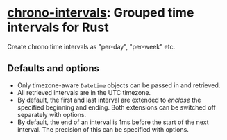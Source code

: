 # [chrono-intervals][docsrs]: Grouped time intervals for Rust

Create chrono time intervals as "per-day", "per-week" etc.

[docsrs]: https://docs.rs/chrono-intervals

## Defaults and options

- Only timezone-aware `Datetime` objects can be passed in and retrieved.
- All retrieved intervals are in the UTC timezone.
- By default, the first and last interval are extended to _enclose_ the
  specified beginning and ending. Both extensions can be switched off separately
  with options.
- By default, the end of an interval is 1ms before the start of the next
  interval. The precision of this can be specified with options.
